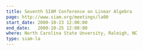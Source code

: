 ```yaml
---
title: Seventh SIAM Conference on Linear Algebra
page: http://www.siam.org/meetings/la00
start_date: 2000-10-23 12:00:00
end_date:   2000-10-25 12:00:00
where: North Carolina State Unversity, Raleigh, NC
type: siam-la
---
```

